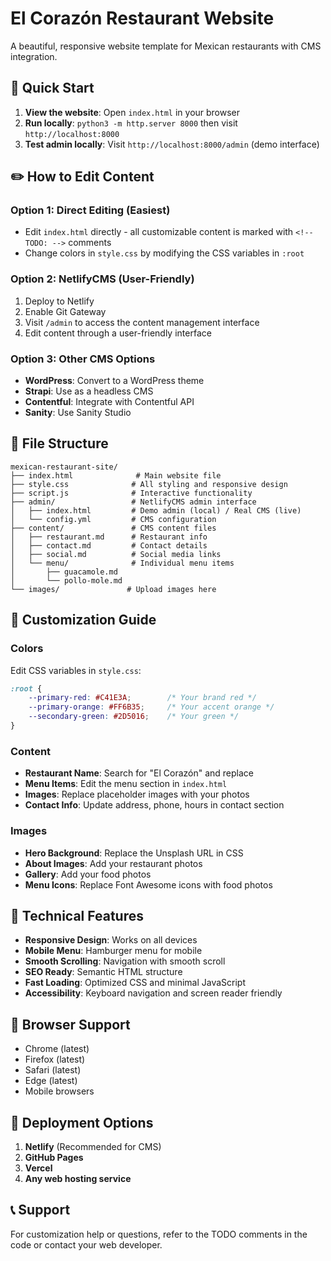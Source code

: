 # El Corazón Restaurant Website

A beautiful, responsive website template for Mexican restaurants with CMS integration.

## 🚀 Quick Start

1. **View the website**: Open `index.html` in your browser
2. **Run locally**: `python3 -m http.server 8000` then visit `http://localhost:8000`
3. **Test admin locally**: Visit `http://localhost:8000/admin` (demo interface)

## ✏️ How to Edit Content

### Option 1: Direct Editing (Easiest)
- Edit `index.html` directly - all customizable content is marked with `<!-- TODO: -->` comments
- Change colors in `style.css` by modifying the CSS variables in `:root`

### Option 2: NetlifyCMS (User-Friendly)
1. Deploy to Netlify
2. Enable Git Gateway
3. Visit `/admin` to access the content management interface
4. Edit content through a user-friendly interface

### Option 3: Other CMS Options
- **WordPress**: Convert to a WordPress theme
- **Strapi**: Use as a headless CMS
- **Contentful**: Integrate with Contentful API
- **Sanity**: Use Sanity Studio

## 📁 File Structure

```
mexican-restaurant-site/
├── index.html              # Main website file
├── style.css              # All styling and responsive design
├── script.js              # Interactive functionality
├── admin/                 # NetlifyCMS admin interface
│   ├── index.html         # Demo admin (local) / Real CMS (live)
│   └── config.yml         # CMS configuration
├── content/               # CMS content files
│   ├── restaurant.md      # Restaurant info
│   ├── contact.md         # Contact details
│   ├── social.md          # Social media links
│   └── menu/              # Individual menu items
│       ├── guacamole.md
│       └── pollo-mole.md
└── images/               # Upload images here
```

## 🎨 Customization Guide

### Colors
Edit CSS variables in `style.css`:
```css
:root {
    --primary-red: #C41E3A;        /* Your brand red */
    --primary-orange: #FF6B35;     /* Your accent orange */
    --secondary-green: #2D5016;    /* Your green */
}
```

### Content
- **Restaurant Name**: Search for "El Corazón" and replace
- **Menu Items**: Edit the menu section in `index.html`
- **Images**: Replace placeholder images with your photos
- **Contact Info**: Update address, phone, hours in contact section

### Images
- **Hero Background**: Replace the Unsplash URL in CSS
- **About Images**: Add your restaurant photos
- **Gallery**: Add your food photos
- **Menu Icons**: Replace Font Awesome icons with food photos

## 🔧 Technical Features

- **Responsive Design**: Works on all devices
- **Mobile Menu**: Hamburger menu for mobile
- **Smooth Scrolling**: Navigation with smooth scroll
- **SEO Ready**: Semantic HTML structure
- **Fast Loading**: Optimized CSS and minimal JavaScript
- **Accessibility**: Keyboard navigation and screen reader friendly

## 📱 Browser Support

- Chrome (latest)
- Firefox (latest)
- Safari (latest)
- Edge (latest)
- Mobile browsers

## 🚀 Deployment Options

1. **Netlify** (Recommended for CMS)
2. **GitHub Pages**
3. **Vercel**
4. **Any web hosting service**

## 📞 Support

For customization help or questions, refer to the TODO comments in the code or contact your web developer.